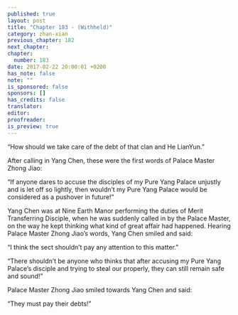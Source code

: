 ```yaml
---
published: true
layout: post
title: "Chapter 183 - (Withheld)"
category: zhan-xian
previous_chapter: 182
next_chapter:
chapter:
  number: 183
date: 2017-02-22 20:00:01 +0200
has_note: false
note: ""
is_sponsored: false
sponsors: []
has_credits: false
translator:
editor:
proofreader:
is_preview: true
---
```

“How should we take care of the debt of that clan and He LianYun.”

After calling in  Yang Chen, these were the first words of Palace Master Zhong Jiao:

“If anyone dares to accuse the disciples of my Pure Yang Palace unjustly and is let off so lightly, then wouldn’t my Pure Yang Palace would be considered as a pushover in future!”

Yang Chen was at Nine Earth Manor performing the duties of Merit Transferring Disciple, when he was suddenly called in by the Palace Master, on the way he kept thinking what kind of great affair had happened. Hearing Palace Master Zhong Jiao’s words, Yang Chen smiled and said:

“I think the sect shouldn’t pay any attention to this matter.”

“There shouldn’t be anyone who thinks that after accusing my Pure Yang Palace’s disciple and trying to steal our properly, they can still remain safe and sound!”

Palace Master Zhong Jiao smiled towards Yang Chen and said:

“They must pay their debts!”
